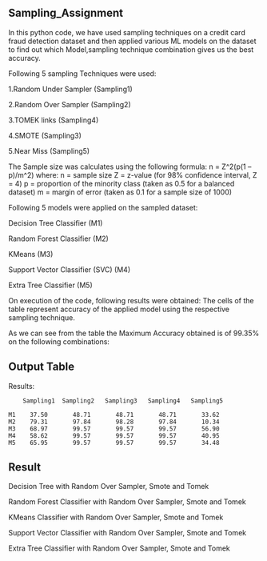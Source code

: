 
## Sampling_Assignment
In this python code, we have used sampling techniques on a credit card fraud detection dataset and then applied various ML models on the dataset to find out which Model,sampling technique combination gives us the best accuracy.

Following 5 sampling Techniques were used:

1.Random Under Sampler (Sampling1)

2.Random Over Sampler (Sampling2)

3.TOMEK links (Sampling4)

4.SMOTE (Sampling3)

5.Near Miss (Sampling5)

The Sample size was calculates using the following formula: n = Z^2(p(1 – p)/m^2) where: n = sample size Z = z-value (for 98% confidence interval, Z = 4) p = proportion of the minority class (taken as 0.5 for a balanced dataset) m = margin of error (taken as 0.1 for a sample size of 1000)

Following 5 models were applied on the sampled dataset:

Decision Tree Classifier (M1)

Random Forest Classifier (M2)

KMeans (M3)

Support Vector Classifier (SVC) (M4)

Extra Tree Classifier (M5)

On execution of the code, following results were obtained: The cells of the table represent accuracy of the applied model using the respective sampling technique.


As we can see from the table the Maximum Accuracy obtained is of 99.35% on the following combinations:

## Output Table 

Results:

        Sampling1  Sampling2   Sampling3   Sampling4   Sampling5

    M1    37.50       48.71       48.71       48.71       33.62   
    M2    79.31       97.84       98.28       97.84       10.34   
    M3    68.97       99.57       99.57       99.57       56.90   
    M4    58.62       99.57       99.57       99.57       40.95   
    M5    65.95       99.57       99.57       99.57       34.48   
## Result

Decision Tree with Random Over Sampler, Smote and Tomek

Random Forest Classifier with Random Over Sampler, Smote and Tomek

KMeans Classifier with Random Over Sampler, Smote and Tomek

Support Vector Classifier with Random Over Sampler, Smote and Tomek

Extra Tree Classifier with Random Over Sampler, Smote and Tomek